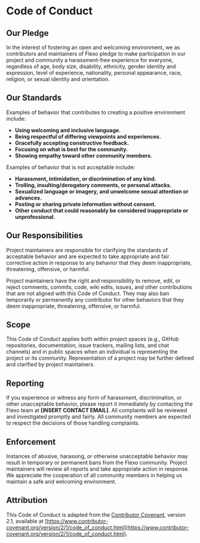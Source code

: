 # Code of Conduct

## Our Pledge

In the interest of fostering an open and welcoming environment, we as contributors and maintainers of Flexo pledge to make participation in our project and community a harassment-free experience for everyone, regardless of age, body size, disability, ethnicity, gender identity and expression, level of experience, nationality, personal appearance, race, religion, or sexual identity and orientation.

## Our Standards

Examples of behavior that contributes to creating a positive environment include:

- **Using welcoming and inclusive language.**
- **Being respectful of differing viewpoints and experiences.**
- **Gracefully accepting constructive feedback.**
- **Focusing on what is best for the community.**
- **Showing empathy toward other community members.**

Examples of behavior that is not acceptable include:

- **Harassment, intimidation, or discrimination of any kind.**
- **Trolling, insulting/derogatory comments, or personal attacks.**
- **Sexualized language or imagery, and unwelcome sexual attention or advances.**
- **Posting or sharing private information without consent.**
- **Other conduct that could reasonably be considered inappropriate or unprofessional.**

## Our Responsibilities

Project maintainers are responsible for clarifying the standards of acceptable behavior and are expected to take appropriate and fair corrective action in response to any behavior that they deem inappropriate, threatening, offensive, or harmful.

Project maintainers have the right and responsibility to remove, edit, or reject comments, commits, code, wiki edits, issues, and other contributions that are not aligned with this Code of Conduct. They may also ban temporarily or permanently any contributor for other behaviors that they deem inappropriate, threatening, offensive, or harmful.

## Scope

This Code of Conduct applies both within project spaces (e.g., GitHub repositories, documentation, issue trackers, mailing lists, and chat channels) and in public spaces when an individual is representing the project or its community. Representation of a project may be further defined and clarified by project maintainers.

## Reporting

If you experience or witness any form of harassment, discrimination, or other unacceptable behavior, please report it immediately by contacting the Flexo team at **[INSERT CONTACT EMAIL]**. All complaints will be reviewed and investigated promptly and fairly. All community members are expected to respect the decisions of those handling complaints.

## Enforcement

Instances of abusive, harassing, or otherwise unacceptable behavior may result in temporary or permanent bans from the Flexo community. Project maintainers will review all reports and take appropriate action in response. We appreciate the cooperation of all community members in helping us maintain a safe and welcoming environment.

## Attribution

This Code of Conduct is adapted from the [Contributor Covenant][covenant-link], version 2.1, available at [https://www.contributor-covenant.org/version/2/1/code_of_conduct.html](https://www.contributor-covenant.org/version/2/1/code_of_conduct.html).

[covenant-link]: https://www.contributor-covenant.org
